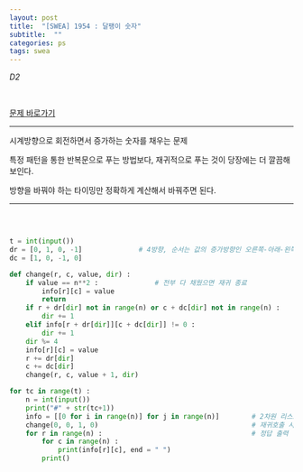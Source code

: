 ```yaml
---
layout: post
title:  "[SWEA] 1954 : 달팽이 숫자"
subtitle:  ""
categories: ps
tags: swea
---
```


*D2*

<br>

[문제 바로가기](https://swexpertacademy.com/main/code/problem/problemDetail.do?contestProbId=AV5PobmqAPoDFAUq&categoryId=AV5PobmqAPoDFAUq&categoryType=CODE)

---

시계방향으로 회전하면서 증가하는 숫자를 채우는 문제

특정 패턴을 통한 반복문으로 푸는 방법보다, 재귀적으로 푸는 것이 당장에는 더 깔끔해 보인다.

방향을 바꿔야 하는 타이밍만 정확하게 계산해서 바꿔주면 된다.

---

<br>

```python

t = int(input())
dr = [0, 1, 0, -1]              # 4방향, 순서는 값의 증가방향인 오른쪽-아래-왼쪽-위쪽
dc = [1, 0, -1, 0]

def change(r, c, value, dir) :
    if value == n**2 :              # 전부 다 채웠으면 재귀 종료
        info[r][c] = value
        return
    if r + dr[dir] not in range(n) or c + dc[dir] not in range(n) :     # 다음 위치 인덱스가 범위를 벗어나거나
        dir += 1    
    elif info[r + dr[dir]][c + dc[dir]] != 0 :                          # 다음 위치가 이미 채워져있는 값이라면
        dir += 1                                                        # 방향을 다음 방향으로 틀고
    dir %= 4                                                            # 만약 위쪽이라면 다시 오른쪽으로 틀어줌
    info[r][c] = value                                                  # 현재 위치에 값을 채우고
    r += dr[dir]
    c += dc[dir]                                                        # 다음 위치로 이동
    change(r, c, value + 1, dir)                                        # 다음 위치의 값 채우는 재귀호출

for tc in range(t) :
    n = int(input())
    print("#" + str(tc+1))
    info = [[0 for i in range(n)] for j in range(n)]        # 2차원 리스트, 0으로 초기화
    change(0, 0, 1, 0)                                      # 재귀호출 시작
    for r in range(n) :                                     # 정답 출력
        for c in range(n) :
            print(info[r][c], end = " ")
        print()

```